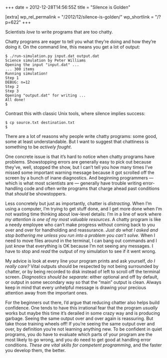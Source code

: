 +++
date = 2012-12-28T14:56:55Z
title = "Silence is Golden"

[extra]
wp_rel_permalink = "/2012/12/silence-is-golden/"
wp_shortlink = "/?p=622"
+++

Scientists _love_ to write programs that are too chatty.

Chatty programs are
eager to tell you what they’re doing and how they’re doing it. On the command
line, this means you get a lot of output:

```
$ ./run-simulation.py input.dat output.dat
Science simulation by Peter Williams
Opening the input "input.dat" ...
... 300 items
Running simulation!
Step 1
DEBUG: n=12
Step 2
Step 3
Opening "output.dat" for writing ...
All done!
$
```

Contrast this with classic Unix tools, where silence implies success:

```
$ cp source.txt destination.txt
$
```

There are a lot of reasons why people write chatty programs: some good, some
at least understandable. But I want to suggest that chattiness is something to
be _actively fought_.

One concrete issue is that it’s hard to notice when chatty programs have
problems. Showstopping errors are generally easy to pick out because they’ve,
well, stopped the show, but I can’t tell you how many times I’ve missed some
important warning message because it got scrolled off the screen by a bunch of
inane diagnostics. And beginning programmers — which is what most scientists
are — generally have trouble writing error-handling code and often write
programs that charge ahead past conditions that _should_ be showstoppers.

Less concretely but just as importantly, chatter is _distracting_. When I’m
using a computer, I’m trying to get stuff done, and I get more done when I’m
not wasting time thinking about low-level details: I’m in a line of work where
_my attention is one of my most valuable resources_. A chatty program is like
a needy employee who can’t make progress without coming back to you over and
over for handholding and reassurance. _Just do what I asked and stop bothering
me unless you run into a problem you can’t solve._ When I need to move files
around in the terminal, I can bang out commands and I just _know_ that
everything is OK because I’m not seeing any messages. I have to stop and
_read_ the output of my simulation to see if it went wrong.

My advice is look at every line your program prints and ask yourself, _do I
really care?_ Vital outputs should be respected by not being surrounded by
chatter, or by being recorded to disk instead of left to scroll off the
terminal screen. _Diagnostics should be separate_: either optional and off by
default, or output in some secondary way so that the “main” output is clean.
Always keep in mind that every unhelpful message is drawing your precious
attention away from the important ones.

For the beginners out there, I’d argue that reducing chatter also helps build
confidence. One tends to have this irrational fear that the program _usually_
works but maybe this time it’s derailed in some crazy way and is producing
garbage. Seeing the same output over and over again is reassuring. But take
those training wheels off! If you’re seeing the same output over and over, by
definition you’re not learning anything new. To be confident in quiet
programs, you do have to evaluate which parts of your program are the most
likely to go wrong, and you do need to get good at handling error conditions.
_These are vital skills for competent programming_, and the faster you develop
them, the better.
